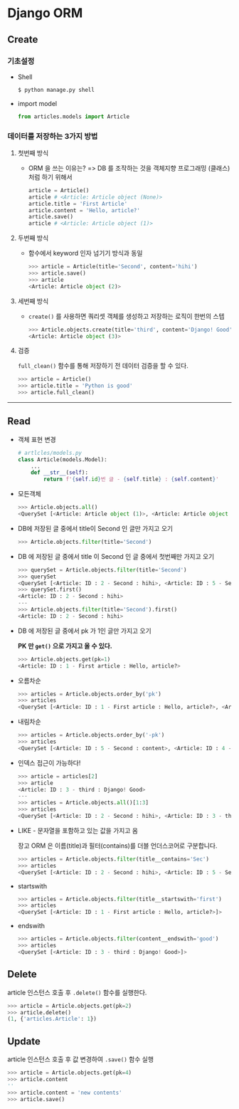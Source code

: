 # Django ORM

## Create

### 기초설정

- Shell

  ```bash
  $ python manage.py shell
  ```

- import model

  ```python
  from articles.models import Article
  ```

### 데이터를 저장하는 3가지 방법

1. 첫번째 방식

   - ORM 을 쓰는 이유는? => DB 를 조작하는 것을 객체지향 프로그래밍 (클래스) 처럼 하기 위해서

     ```python
     article = Article()
     article # <Article: Article object (None)>
     article.title = 'First Article'
     article.content = 'Hello, article?'
     article.save()
     article # <Article: Article object (1)>
     ```

2. 두번째 방식

   - 함수에서 keyword 인자 넘기기 방식과 동일

     ```python
     >>> article = Article(title='Second', content='hihi')
     >>> article.save()
     >>> article
     <Article: Article object (2)>
     ```

3. 세번째 방식

   - `create()` 를 사용하면 쿼리셋 객체를 생성하고 저장하는 로직이 한번의 스텝

     ```python
     >>> Article.objects.create(title='third', content='Django! Good')
     <Article: Article object (3)>
     ```

4. 검증

   `full_clean()` 함수를 통해 저장하기 전 데이터 검증을 할 수 있다.

   ```python
   >>> article = Article()
   >>> article.title = 'Python is good'
   >>> article.full_clean()
   ```

---

## Read

- 객체 표현 변경

  ```python
  # artlcles/models.py
  class Article(models.Model):
      ...
      def __str__(self):
          return f'{self.id}번 글 - {self.title} : {self.content}'
  ```

- 모든객체

  ```python
  >>> Article.objects.all()
  <QuerySet [<Article: Article object (1)>, <Article: Article object (2)>, <Article: Article object (3)>, <Article: Article object (4)>]>
  ```

- DB에 저장된 글 중에서 title이 Second 인 글만 가지고 오기

  ```python
  >>> Article.objects.filter(title='Second')
  ```

- DB 에 저장된 글 중에서 title 이 Second 인 글 중에서 첫번째만 가지고 오기

  ```python
  >>> querySet = Article.objects.filter(title='Second')
  >>> querySet
  <QuerySet [<Article: ID : 2 - Second : hihi>, <Article: ID : 5 - Second : content>]>
  >>> querySet.first()
  <Article: ID : 2 - Second : hihi>
  ---
  >>> Article.objects.filter(title='Second').first()
  <Article: ID : 2 - Second : hihi>
  ```

- DB 에 저장된 글 중에서 pk 가 1인 글만 가지고 오기

  **PK 만 `get()` 으로 가지고 올 수 있다.**

  ```python
  >>> Article.objects.get(pk=1)
  <Article: ID : 1 - First article : Hello, article?>
  ```

- 오름차순

  ```python
  >>> articles = Article.objects.order_by('pk')
  >>> articles
  <QuerySet [<Article: ID : 1 - First article : Hello, article?>, <Article: ID : 2 - Second : hihi>, <Article: ID : 3 - third : Django! Good>, <Article: ID : 4 - title : >, <Article: ID : 5 - Second : content>]>
  ```

- 내림차순

  ```python
  >>> articles = Article.objects.order_by('-pk')
  >>> articles
  <QuerySet [<Article: ID : 5 - Second : content>, <Article: ID : 4 - title : >, <Article: ID : 3 - third : Django! Good>, <Article: ID : 2 - Second : hihi>, <Article: ID : 1 - First article : Hello, article?>]>
  ```

- 인덱스 접근이 가능하다!

  ```python
  >>> article = articles[2]
  >>> article
  <Article: ID : 3 - third : Django! Good>
  ---
  >>> articles = Article.objects.all()[1:3]
  >>> articles
  <QuerySet [<Article: ID : 2 - Second : hihi>, <Article: ID : 3 - third : Django! Good>]>
  ```

- LIKE - 문자열을 포함하고 있는 값을 가지고 옴

  장고 ORM 은 이름(title)과 필터(contains)를 더블 언더스코어로 구분합니다.

  ```python
  >>> articles = Article.objects.filter(title__contains='Sec')
  >>> articles
  <QuerySet [<Article: ID : 2 - Second : hihi>, <Article: ID : 5 - Second : content>]>
  ```

- startswith

  ```python
  >>> articles = Article.objects.filter(title__startswith='first')
  >>> articles
  <QuerySet [<Article: ID : 1 - First article : Hello, article?>]>
  ```

- endswith

  ```python
  >>> articles = Article.objects.filter(content__endswith='good')
  >>> articles
  <QuerySet [<Article: ID : 3 - third : Django! Good>]>
  ```

## Delete

article 인스턴스 호출 후 `.delete()` 함수를 실행한다.

```python
>>> article = Article.objects.get(pk=2)
>>> article.delete()
(1, {'articles.Article': 1})
```

## Update

article 인스턴스 호출 후 값 변경하여 `.save()` 함수 실행

```python
>>> article = Article.objects.get(pk=4)
>>> article.content
''
>>> article.content = 'new contents'
>>> article.save()
```